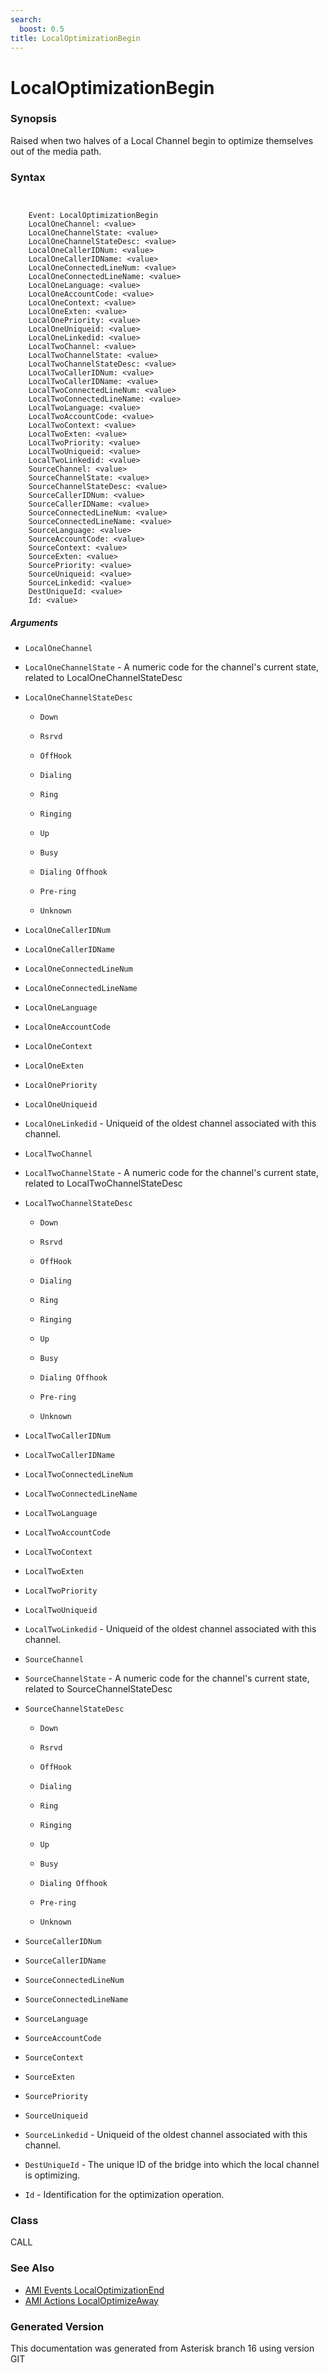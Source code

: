 ```yaml
---
search:
  boost: 0.5
title: LocalOptimizationBegin
---
```


# LocalOptimizationBegin

### Synopsis

Raised when two halves of a Local Channel begin to optimize themselves out of the media path.

### Syntax


```


    Event: LocalOptimizationBegin
    LocalOneChannel: <value>
    LocalOneChannelState: <value>
    LocalOneChannelStateDesc: <value>
    LocalOneCallerIDNum: <value>
    LocalOneCallerIDName: <value>
    LocalOneConnectedLineNum: <value>
    LocalOneConnectedLineName: <value>
    LocalOneLanguage: <value>
    LocalOneAccountCode: <value>
    LocalOneContext: <value>
    LocalOneExten: <value>
    LocalOnePriority: <value>
    LocalOneUniqueid: <value>
    LocalOneLinkedid: <value>
    LocalTwoChannel: <value>
    LocalTwoChannelState: <value>
    LocalTwoChannelStateDesc: <value>
    LocalTwoCallerIDNum: <value>
    LocalTwoCallerIDName: <value>
    LocalTwoConnectedLineNum: <value>
    LocalTwoConnectedLineName: <value>
    LocalTwoLanguage: <value>
    LocalTwoAccountCode: <value>
    LocalTwoContext: <value>
    LocalTwoExten: <value>
    LocalTwoPriority: <value>
    LocalTwoUniqueid: <value>
    LocalTwoLinkedid: <value>
    SourceChannel: <value>
    SourceChannelState: <value>
    SourceChannelStateDesc: <value>
    SourceCallerIDNum: <value>
    SourceCallerIDName: <value>
    SourceConnectedLineNum: <value>
    SourceConnectedLineName: <value>
    SourceLanguage: <value>
    SourceAccountCode: <value>
    SourceContext: <value>
    SourceExten: <value>
    SourcePriority: <value>
    SourceUniqueid: <value>
    SourceLinkedid: <value>
    DestUniqueId: <value>
    Id: <value>

```
##### Arguments


* `LocalOneChannel`

* `LocalOneChannelState` - A numeric code for the channel's current state, related to LocalOneChannelStateDesc<br>

* `LocalOneChannelStateDesc`

    * `Down`

    * `Rsrvd`

    * `OffHook`

    * `Dialing`

    * `Ring`

    * `Ringing`

    * `Up`

    * `Busy`

    * `Dialing Offhook`

    * `Pre-ring`

    * `Unknown`

* `LocalOneCallerIDNum`

* `LocalOneCallerIDName`

* `LocalOneConnectedLineNum`

* `LocalOneConnectedLineName`

* `LocalOneLanguage`

* `LocalOneAccountCode`

* `LocalOneContext`

* `LocalOneExten`

* `LocalOnePriority`

* `LocalOneUniqueid`

* `LocalOneLinkedid` - Uniqueid of the oldest channel associated with this channel.<br>

* `LocalTwoChannel`

* `LocalTwoChannelState` - A numeric code for the channel's current state, related to LocalTwoChannelStateDesc<br>

* `LocalTwoChannelStateDesc`

    * `Down`

    * `Rsrvd`

    * `OffHook`

    * `Dialing`

    * `Ring`

    * `Ringing`

    * `Up`

    * `Busy`

    * `Dialing Offhook`

    * `Pre-ring`

    * `Unknown`

* `LocalTwoCallerIDNum`

* `LocalTwoCallerIDName`

* `LocalTwoConnectedLineNum`

* `LocalTwoConnectedLineName`

* `LocalTwoLanguage`

* `LocalTwoAccountCode`

* `LocalTwoContext`

* `LocalTwoExten`

* `LocalTwoPriority`

* `LocalTwoUniqueid`

* `LocalTwoLinkedid` - Uniqueid of the oldest channel associated with this channel.<br>

* `SourceChannel`

* `SourceChannelState` - A numeric code for the channel's current state, related to SourceChannelStateDesc<br>

* `SourceChannelStateDesc`

    * `Down`

    * `Rsrvd`

    * `OffHook`

    * `Dialing`

    * `Ring`

    * `Ringing`

    * `Up`

    * `Busy`

    * `Dialing Offhook`

    * `Pre-ring`

    * `Unknown`

* `SourceCallerIDNum`

* `SourceCallerIDName`

* `SourceConnectedLineNum`

* `SourceConnectedLineName`

* `SourceLanguage`

* `SourceAccountCode`

* `SourceContext`

* `SourceExten`

* `SourcePriority`

* `SourceUniqueid`

* `SourceLinkedid` - Uniqueid of the oldest channel associated with this channel.<br>

* `DestUniqueId` - The unique ID of the bridge into which the local channel is optimizing.<br>

* `Id` - Identification for the optimization operation.<br>

### Class

CALL
### See Also

* [AMI Events LocalOptimizationEnd](/Asterisk_16_Documentation/API_Documentation/AMI_Events/LocalOptimizationEnd)
* [AMI Actions LocalOptimizeAway](/Asterisk_16_Documentation/API_Documentation/AMI_Actions/LocalOptimizeAway)


### Generated Version

This documentation was generated from Asterisk branch 16 using version GIT 